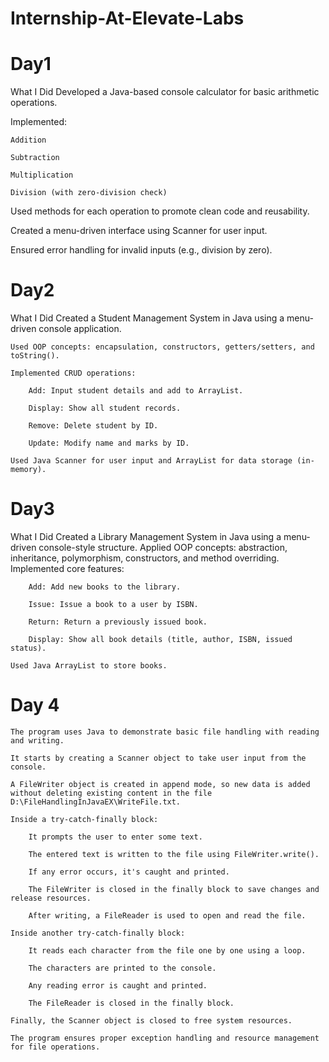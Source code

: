 # Internship-At-Elevate-Labs

# Day1
What I Did
Developed a Java-based console calculator for basic arithmetic operations.

Implemented:

    Addition

    Subtraction

    Multiplication

    Division (with zero-division check)

Used methods for each operation to promote clean code and reusability.

Created a menu-driven interface using Scanner for user input.

Ensured error handling for invalid inputs (e.g., division by zero).

# Day2
What I Did
    Created a Student Management System in Java using a menu-driven console application.

    Used OOP concepts: encapsulation, constructors, getters/setters, and toString().

    Implemented CRUD operations:

        Add: Input student details and add to ArrayList.

        Display: Show all student records.

        Remove: Delete student by ID.

        Update: Modify name and marks by ID.

    Used Java Scanner for user input and ArrayList for data storage (in-memory).

# Day3
What I Did
    Created a Library Management System in Java using a menu-driven console-style structure.
    Applied OOP concepts: abstraction, inheritance, polymorphism, constructors, and method overriding.
    Implemented core features:

        Add: Add new books to the library.

        Issue: Issue a book to a user by ISBN.

        Return: Return a previously issued book.

        Display: Show all book details (title, author, ISBN, issued status).

    Used Java ArrayList to store books.

# Day 4
    The program uses Java to demonstrate basic file handling with reading and writing.

    It starts by creating a Scanner object to take user input from the console.

    A FileWriter object is created in append mode, so new data is added without deleting existing content in the file D:\FileHandlingInJavaEX\WriteFile.txt.

    Inside a try-catch-finally block:

        It prompts the user to enter some text.

        The entered text is written to the file using FileWriter.write().

        If any error occurs, it's caught and printed.

        The FileWriter is closed in the finally block to save changes and release resources.

        After writing, a FileReader is used to open and read the file.

    Inside another try-catch-finally block:

        It reads each character from the file one by one using a loop.

        The characters are printed to the console.

        Any reading error is caught and printed.

        The FileReader is closed in the finally block.

    Finally, the Scanner object is closed to free system resources.

    The program ensures proper exception handling and resource management for file operations.